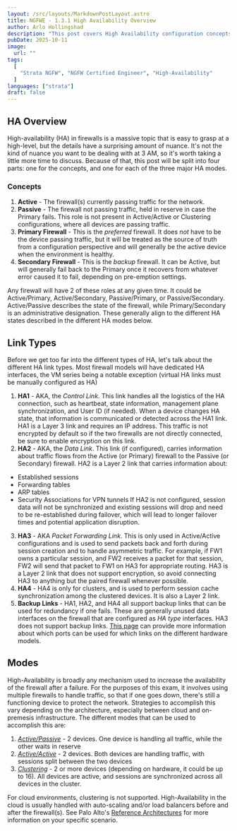```yaml
---
layout: /src/layouts/MarkdownPostLayout.astro
title: NGFWE - 1.3.1 High Availability Overview
author: Arlo Hollingshad
description: "This post covers High Availability configuration concepts for the Palo Alto Networks NGFW Certified Engineer certification"
pubDate: 2025-10-11
image: 
  url: ""
tags:
  [
    "Strata NGFW", "NGFW Certified Engineer", "High-Availability"
  ]
languages: ["strata"]
draft: false
---
```


## HA Overview
High-availability (HA) in firewalls is a massive topic that is easy to grasp at a high-level, but the details have a surprising amount of nuance. It's not the kind of nuance you want to be dealing with at 3 AM, so it's worth taking a little more time to discuss. Because of that, this post will be split into four parts: one for the concepts, and one for each of the three major HA modes.

### Concepts
1. **Active** - The firewall(s) currently passing traffic for the network. 
2. **Passive** - The firewall not passing traffic, held in reserve in case the Primary fails. This role is not present in Active/Active or Clustering configurations, where all devices are passing traffic. 
3. **Primary Firewall** - This is the *preferred* firewall. It does *not* have to be the device passing traffic, but it will be treated as the source of truth from a configuration perspective and will generally be the active device when the environment is healthy.
4. **Secondary Firewall** - This is the *backup* firewall. It can be Active, but will generally fail back to the Primary once it recovers from whatever error caused it to fail, depending on pre-emption settings. 

Any firewall will have 2 of these roles at any given time. It could be Active/Primary, Active/Secondary, Passive/Primary, or Passive/Secondary. Active/Passive describes the state of the firewall, while Primary/Secondary is an administrative designation. These generally align to the different HA states described in the different HA modes below.


## Link Types
Before we get too far into the different types of HA, let's talk about the different HA link types. Most firewall models will have dedicated HA interfaces, the VM series being a notable exception (virtual HA links must be manually configured as HA)
1. **HA1** - AKA, the *Control Link*. This link handles all the logistics of the HA connection, such as heartbeat, state information, management plane synchronization, and User ID (if needed). When a device changes HA state, that information is communicated or detected across the HA1 link. HA1 is a Layer 3 link and requires an IP address. This traffic is not encrypted by default so if the two firewalls are not directly connected, be sure to enable encryption on this link.
2. **HA2** - AKA, the *Data Link*. This link (if configured), carries information about traffic flows from the Active (or Primary) firewall to the Passive (or Secondary) firewall. HA2 is a Layer 2 link that carries information about:
  - Established sessions
  - Forwarding tables
  - ARP tables
  - Security Associations for VPN tunnels
If HA2 is not configured, session data will not be synchronized and existing sessions will drop and need to be re-established during failover, which will lead to longer failover times and potential application disruption. 
3. **HA3** - AKA *Packet Forwarding Link*. This is only used in Active/Active configurations and is used to send packets back and forth during session creation and to handle asymmetric traffic. For example, if FW1 owns a particular session, and FW2 receives a packet for that session, FW2 will send that packet to FW1 on HA3 for appropriate routing. HA3 is a Layer 2 link that does not support encryption, so avoid connecting HA3 to anything but the paired firewall whenever possible.
4. **HA4** - HA4 is only for clusters, and is used to perform session cache synchronization among the clustered devices. It is also a Layer 2 link. 
5. **Backup Links** - HA1, HA2, and HA4 all support backup links that can be used for redundancy if one fails. These are generally unused data interfaces on the firewall that are configured as *HA type* interfaces. HA3 does not support backup links. 
[This page](https://docs.paloaltonetworks.com/ngfw/administration/high-availability/ha-ports-on-palo-alto-networks-firewalls) can provide more information about which ports can be used for which links on the different hardware models. 

## Modes
High-Availability is broadly any mechanism used to increase the availability of the firewall after a failure. For the purposes of this exam, it involves using multiple firewalls to handle traffic, so that if one goes down, there's still a functioning device to protect the network. Strategies to accomplish this vary depending on the architecture, especially between cloud and on-premesis infrastructure. The different modes that can be used to accomplish this are:
1. [*Active/Passive*](3-ngfw-e-ha-ap) - 2 devices. One device is handling all traffic, while the other waits in reserve
2. [*Active/Active*](3-ngfw-e-ha-aa) - 2 devices. Both devices are handling traffic, with sessions split between the two devices
3. [*Clustering*](3-ngfw-e-ha-c) - 2 or more devices (depending on hardware, it could be up to 16). All devices are active, and sessions are synchronized across all devices in the cluster.

For cloud environments, clustering is not supported. High-Availability in the cloud is usually handled with auto-scaling and/or load balancers before and after the firewall(s). See Palo Alto's [Reference Architectures](https://www.paloaltonetworks.com/resources/reference-architectures) for more information on your specific scenario.